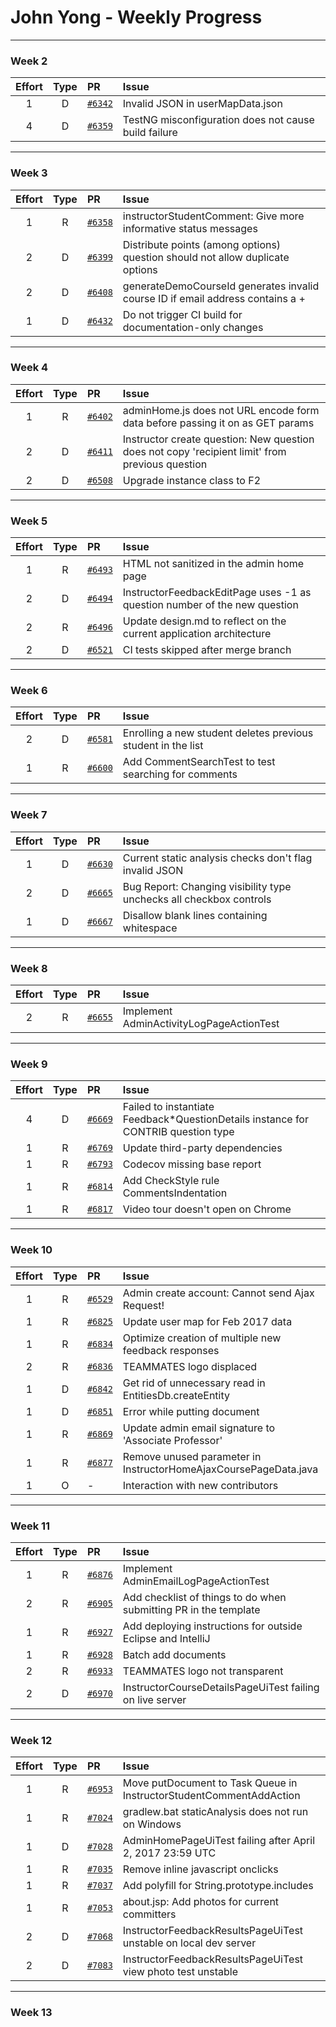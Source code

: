 # John Yong - Weekly Progress

---

### Week 2

|Effort| Type | PR | Issue |
|:---: |:---: |:---|:---   |
|  1   |  D   | [`#6342`](https://github.com/TEAMMATES/teammates/pull/6342) | Invalid JSON in userMapData.json |
|  4   |  D   | [`#6359`](https://github.com/TEAMMATES/teammates/pull/6359) | TestNG misconfiguration does not cause build failure |

---

### Week 3

|Effort| Type | PR | Issue |
|:---: |:---: |:---|:---   |
|  1   |  R   | [`#6358`](https://github.com/TEAMMATES/teammates/pull/6358) | instructorStudentComment: Give more informative status messages |
|  2   |  D   | [`#6399`](https://github.com/TEAMMATES/teammates/pull/6399) | Distribute points (among options) question should not allow duplicate options |
|  2   |  D   | [`#6408`](https://github.com/TEAMMATES/teammates/pull/6408) | generateDemoCourseId generates invalid course ID if email address contains a + |
|  1   |  D   | [`#6432`](https://github.com/TEAMMATES/teammates/pull/6432) | Do not trigger CI build for documentation-only changes |

---

### Week 4

|Effort| Type | PR | Issue |
|:---: |:---: |:---|:---   |
|  1   |  R   | [`#6402`](https://github.com/TEAMMATES/teammates/pull/6402) | adminHome.js does not URL encode form data before passing it on as GET params |
|  2   |  D   | [`#6411`](https://github.com/TEAMMATES/teammates/pull/6411) | Instructor create question: New question does not copy 'recipient limit' from previous question |
|  2   |  D   | [`#6508`](https://github.com/TEAMMATES/teammates/pull/6508) | Upgrade instance class to F2 |

---

### Week 5

|Effort| Type | PR | Issue |
|:---: |:---: |:---|:---   |
|  1   |  R   | [`#6493`](https://github.com/TEAMMATES/teammates/pull/6493) | HTML not sanitized in the admin home page |
|  2   |  D   | [`#6494`](https://github.com/TEAMMATES/teammates/pull/6494) | InstructorFeedbackEditPage uses -1 as question number of the new question |
|  2   |  R   | [`#6496`](https://github.com/TEAMMATES/teammates/pull/6496) | Update design.md to reflect on the current application architecture |
|  2   |  D   | [`#6521`](https://github.com/TEAMMATES/teammates/pull/6521) | CI tests skipped after merge branch |

---

### Week 6

|Effort| Type | PR | Issue |
|:---: |:---: |:---|:---   |
|  2   |  D   | [`#6581`](https://github.com/TEAMMATES/teammates/pull/6581) | Enrolling a new student deletes previous student in the list |
|  1   |  R   | [`#6600`](https://github.com/TEAMMATES/teammates/pull/6600) | Add CommentSearchTest to test searching for comments |

---

### Week 7

|Effort| Type | PR | Issue |
|:---: |:---: |:---|:---   |
|  1   |  D   | [`#6630`](https://github.com/TEAMMATES/teammates/pull/6630) | Current static analysis checks don't flag invalid JSON |
|  2   |  D   | [`#6665`](https://github.com/TEAMMATES/teammates/pull/6665) | Bug Report: Changing visibility type unchecks all checkbox controls |
|  1   |  D   | [`#6667`](https://github.com/TEAMMATES/teammates/pull/6667) | Disallow blank lines containing whitespace |

---

### Week 8

|Effort| Type | PR | Issue |
|:---: |:---: |:---|:---   |
|  2   |  R   | [`#6655`](https://github.com/TEAMMATES/teammates/pull/6655) | Implement AdminActivityLogPageActionTest |

---

### Week 9

|Effort| Type | PR | Issue |
|:---: |:---: |:---|:---   |
|  4   |  D   | [`#6669`](https://github.com/TEAMMATES/teammates/pull/6669) | Failed to instantiate Feedback*QuestionDetails instance for CONTRIB question type |
|  1   |  R   | [`#6769`](https://github.com/TEAMMATES/teammates/pull/6769) | Update third-party dependencies |
|  1   |  R   | [`#6793`](https://github.com/TEAMMATES/teammates/pull/6793) | Codecov missing base report |
|  1   |  R   | [`#6814`](https://github.com/TEAMMATES/teammates/pull/6814) | Add CheckStyle rule CommentsIndentation |
|  1   |  R   | [`#6817`](https://github.com/TEAMMATES/teammates/pull/6817) | Video tour doesn't open on Chrome |

---

### Week 10

|Effort| Type | PR | Issue |
|:---: |:---: |:---|:---   |
|  1   |  R   | [`#6529`](https://github.com/TEAMMATES/teammates/pull/6529) | Admin create account: Cannot send Ajax Request! |
|  1   |  R   | [`#6825`](https://github.com/TEAMMATES/teammates/pull/6825) | Update user map for Feb 2017 data |
|  1   |  R   | [`#6834`](https://github.com/TEAMMATES/teammates/pull/6834) | Optimize creation of multiple new feedback responses |
|  2   |  R   | [`#6836`](https://github.com/TEAMMATES/teammates/pull/6836) | TEAMMATES logo displaced |
|  1   |  D   | [`#6842`](https://github.com/TEAMMATES/teammates/pull/6842) | Get rid of unnecessary read in EntitiesDb.createEntity |
|  1   |  D   | [`#6851`](https://github.com/TEAMMATES/teammates/pull/6851) | Error while putting document |
|  1   |  R   | [`#6869`](https://github.com/TEAMMATES/teammates/pull/6869) | Update admin email signature to 'Associate Professor' |
|  1   |  R   | [`#6877`](https://github.com/TEAMMATES/teammates/pull/6877) | Remove unused parameter in InstructorHomeAjaxCoursePageData.java |
|  1   |  O   | - | Interaction with new contributors

---

### Week 11

|Effort| Type | PR | Issue |
|:---: |:---: |:---|:---   |
|  1   |  R   | [`#6876`](https://github.com/TEAMMATES/teammates/pull/6876) | Implement AdminEmailLogPageActionTest |
|  2   |  R   | [`#6905`](https://github.com/TEAMMATES/teammates/pull/6905) | Add checklist of things to do when submitting PR in the template |
|  1   |  R   | [`#6927`](https://github.com/TEAMMATES/teammates/pull/6927) | Add deploying instructions for outside Eclipse and IntelliJ |
|  1   |  R   | [`#6928`](https://github.com/TEAMMATES/teammates/pull/6928) | Batch add documents |
|  2   |  R   | [`#6933`](https://github.com/TEAMMATES/teammates/pull/6933) | TEAMMATES logo not transparent |
|  2   |  D   | [`#6970`](https://github.com/TEAMMATES/teammates/pull/6970) | InstructorCourseDetailsPageUiTest failing on live server |

---

### Week 12

|Effort| Type | PR | Issue |
|:---: |:---: |:---|:---   |
|  1   |  R   | [`#6953`](https://github.com/TEAMMATES/teammates/pull/6953) | Move putDocument to Task Queue in InstructorStudentCommentAddAction |
|  1   |  R   | [`#7024`](https://github.com/TEAMMATES/teammates/pull/7024) | gradlew.bat staticAnalysis does not run on Windows |
|  1   |  D   | [`#7028`](https://github.com/TEAMMATES/teammates/pull/7028) | AdminHomePageUiTest failing after April 2, 2017 23:59 UTC |
|  1   |  R   | [`#7035`](https://github.com/TEAMMATES/teammates/pull/7035) | Remove inline javascript onclicks |
|  1   |  R   | [`#7037`](https://github.com/TEAMMATES/teammates/pull/7037) | Add polyfill for String.prototype.includes |
|  1   |  R   | [`#7053`](https://github.com/TEAMMATES/teammates/pull/7053) | about.jsp: Add photos for current committers |
|  2   |  D   | [`#7068`](https://github.com/TEAMMATES/teammates/pull/7068) | InstructorFeedbackResultsPageUiTest unstable on local dev server |
|  2   |  D   | [`#7083`](https://github.com/TEAMMATES/teammates/pull/7083) | InstructorFeedbackResultsPageUiTest view photo test unstable |

---

### Week 13

